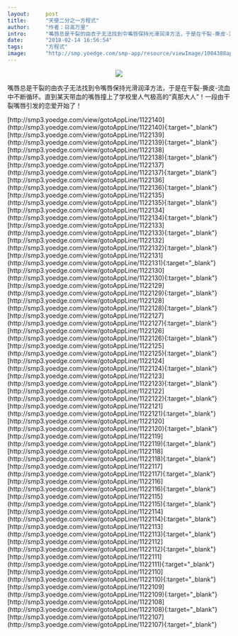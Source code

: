 ```yaml
---
layout:     post
title:      "天使二分之一方程式"
author:     "作者：日高万里"
intro:      "嘴唇总是干裂的由衣子无法找到令嘴唇保持光滑润泽方法，于是在干裂-撕皮-流血中不断循环。直到某天带血的嘴唇撞上了学校里人气极高的“真那大人”！一段由干裂嘴唇引发的恋爱开始了！"
date:       "2018-02-14 16:56:54"
tags:       "方程式"
image:      "http://smp.yoedge.com/smp-app/resource/viewImage/1004388appline.png"
---
```

<div style="text-align: center">
<p><img src="http://smp.yoedge.com/smp-app/resource/viewImage/1004388appline.png"/></p>
</div>
<p class="post-meta">
<span>嘴唇总是干裂的由衣子无法找到令嘴唇保持光滑润泽方法，于是在干裂-撕皮-流血中不断循环。直到某天带血的嘴唇撞上了学校里人气极高的“真那大人”！一段由干裂嘴唇引发的恋爱开始了！</span>
</p>
[http://smp3.yoedge.com/view/gotoAppLine/1122140](http://smp3.yoedge.com/view/gotoAppLine/1122140){:target="_blank"}
[http://smp3.yoedge.com/view/gotoAppLine/1122139](http://smp3.yoedge.com/view/gotoAppLine/1122139){:target="_blank"}
[http://smp3.yoedge.com/view/gotoAppLine/1122138](http://smp3.yoedge.com/view/gotoAppLine/1122138){:target="_blank"}
[http://smp3.yoedge.com/view/gotoAppLine/1122137](http://smp3.yoedge.com/view/gotoAppLine/1122137){:target="_blank"}
[http://smp3.yoedge.com/view/gotoAppLine/1122136](http://smp3.yoedge.com/view/gotoAppLine/1122136){:target="_blank"}
[http://smp3.yoedge.com/view/gotoAppLine/1122135](http://smp3.yoedge.com/view/gotoAppLine/1122135){:target="_blank"}
[http://smp3.yoedge.com/view/gotoAppLine/1122134](http://smp3.yoedge.com/view/gotoAppLine/1122134){:target="_blank"}
[http://smp3.yoedge.com/view/gotoAppLine/1122133](http://smp3.yoedge.com/view/gotoAppLine/1122133){:target="_blank"}
[http://smp3.yoedge.com/view/gotoAppLine/1122132](http://smp3.yoedge.com/view/gotoAppLine/1122132){:target="_blank"}
[http://smp3.yoedge.com/view/gotoAppLine/1122131](http://smp3.yoedge.com/view/gotoAppLine/1122131){:target="_blank"}
[http://smp3.yoedge.com/view/gotoAppLine/1122130](http://smp3.yoedge.com/view/gotoAppLine/1122130){:target="_blank"}
[http://smp3.yoedge.com/view/gotoAppLine/1122129](http://smp3.yoedge.com/view/gotoAppLine/1122129){:target="_blank"}
[http://smp3.yoedge.com/view/gotoAppLine/1122128](http://smp3.yoedge.com/view/gotoAppLine/1122128){:target="_blank"}
[http://smp3.yoedge.com/view/gotoAppLine/1122127](http://smp3.yoedge.com/view/gotoAppLine/1122127){:target="_blank"}
[http://smp3.yoedge.com/view/gotoAppLine/1122126](http://smp3.yoedge.com/view/gotoAppLine/1122126){:target="_blank"}
[http://smp3.yoedge.com/view/gotoAppLine/1122125](http://smp3.yoedge.com/view/gotoAppLine/1122125){:target="_blank"}
[http://smp3.yoedge.com/view/gotoAppLine/1122124](http://smp3.yoedge.com/view/gotoAppLine/1122124){:target="_blank"}
[http://smp3.yoedge.com/view/gotoAppLine/1122123](http://smp3.yoedge.com/view/gotoAppLine/1122123){:target="_blank"}
[http://smp3.yoedge.com/view/gotoAppLine/1122122](http://smp3.yoedge.com/view/gotoAppLine/1122122){:target="_blank"}
[http://smp3.yoedge.com/view/gotoAppLine/1122121](http://smp3.yoedge.com/view/gotoAppLine/1122121){:target="_blank"}
[http://smp3.yoedge.com/view/gotoAppLine/1122120](http://smp3.yoedge.com/view/gotoAppLine/1122120){:target="_blank"}
[http://smp3.yoedge.com/view/gotoAppLine/1122119](http://smp3.yoedge.com/view/gotoAppLine/1122119){:target="_blank"}
[http://smp3.yoedge.com/view/gotoAppLine/1122118](http://smp3.yoedge.com/view/gotoAppLine/1122118){:target="_blank"}
[http://smp3.yoedge.com/view/gotoAppLine/1122117](http://smp3.yoedge.com/view/gotoAppLine/1122117){:target="_blank"}
[http://smp3.yoedge.com/view/gotoAppLine/1122116](http://smp3.yoedge.com/view/gotoAppLine/1122116){:target="_blank"}
[http://smp3.yoedge.com/view/gotoAppLine/1122115](http://smp3.yoedge.com/view/gotoAppLine/1122115){:target="_blank"}
[http://smp3.yoedge.com/view/gotoAppLine/1122114](http://smp3.yoedge.com/view/gotoAppLine/1122114){:target="_blank"}
[http://smp3.yoedge.com/view/gotoAppLine/1122113](http://smp3.yoedge.com/view/gotoAppLine/1122113){:target="_blank"}
[http://smp3.yoedge.com/view/gotoAppLine/1122112](http://smp3.yoedge.com/view/gotoAppLine/1122112){:target="_blank"}
[http://smp3.yoedge.com/view/gotoAppLine/1122111](http://smp3.yoedge.com/view/gotoAppLine/1122111){:target="_blank"}
[http://smp3.yoedge.com/view/gotoAppLine/1122110](http://smp3.yoedge.com/view/gotoAppLine/1122110){:target="_blank"}
[http://smp3.yoedge.com/view/gotoAppLine/1122109](http://smp3.yoedge.com/view/gotoAppLine/1122109){:target="_blank"}
[http://smp3.yoedge.com/view/gotoAppLine/1122108](http://smp3.yoedge.com/view/gotoAppLine/1122108){:target="_blank"}
[http://smp3.yoedge.com/view/gotoAppLine/1122107](http://smp3.yoedge.com/view/gotoAppLine/1122107){:target="_blank"}


